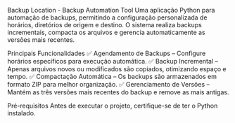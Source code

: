 Backup Location - Backup Automation Tool
Uma aplicação Python para automação de backups, permitindo a configuração personalizada de horários, diretórios de origem e destino. O sistema realiza backups incrementais, compacta os arquivos e gerencia automaticamente as versões mais recentes.

Principais Funcionalidades
✅ Agendamento de Backups – Configure horários específicos para execução automática.
✅ Backup Incremental – Apenas arquivos novos ou modificados são copiados, otimizando espaço e tempo.
✅ Compactação Automática – Os backups são armazenados em formato ZIP para melhor organização.
✅ Gerenciamento de Versões – Mantém as três versões mais recentes do backup e remove as mais antigas.

Pré-requisitos
Antes de executar o projeto, certifique-se de ter o Python instalado.